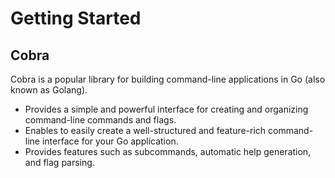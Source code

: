 # Getting Started


## Cobra

Cobra is a popular library for building command-line applications in Go (also known as Golang). 
- Provides a simple and powerful interface for creating and organizing command-line commands and flags. 
- Enables to easily create a well-structured and feature-rich command-line interface for your Go application. 
- Provides features such as subcommands, automatic help generation, and flag parsing.